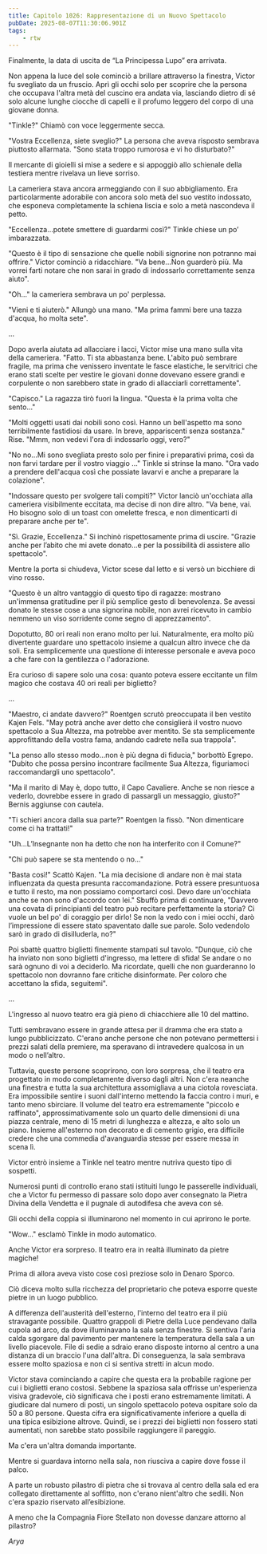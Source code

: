 ```yaml
---
title: Capitolo 1026: Rappresentazione di un Nuovo Spettacolo
pubDate: 2025-08-07T11:30:06.901Z
tags:
    - rtw
---
```







Finalmente, la data di uscita de “La Principessa Lupo” era arrivata.


Non appena la luce del sole cominciò a brillare attraverso la finestra, Victor fu svegliato da un fruscio. Aprì gli occhi solo per scoprire che la persona che occupava l'altra metà del cuscino era andata via, lasciando dietro di sé solo alcune lunghe ciocche di capelli e il profumo leggero del corpo di una giovane donna.


"Tinkle?" Chiamò con voce leggermente secca.


"Vostra Eccellenza, siete sveglio?" La persona che aveva risposto sembrava piuttosto allarmata. "Sono stata troppo rumorosa e vi ho disturbato?"


Il mercante di gioielli si mise a sedere e si appoggiò allo schienale della testiera mentre rivelava un lieve sorriso.


La cameriera stava ancora armeggiando con il suo abbigliamento. Era particolarmente adorabile con ancora solo metà del suo vestito indossato, che esponeva completamente la schiena liscia e solo a metà nascondeva il petto.






"Eccellenza...potete smettere di guardarmi così?" Tinkle chiese un po’ imbarazzata.






"Questo è il tipo di sensazione che quelle nobili signorine non potranno mai offrire." Victor cominciò a ridacchiare. "Va bene...Non guarderò più. Ma vorrei farti notare che non sarai in grado di indossarlo correttamente senza aiuto".






"Oh..." la cameriera sembrava un po' perplessa.






"Vieni e ti aiuterò." Allungò una mano. "Ma prima fammi bere una tazza d'acqua, ho molta sete".






...






Dopo averla aiutata ad allacciare i lacci, Victor mise una mano sulla vita della cameriera. "Fatto. Ti sta abbastanza bene. L'abito può sembrare fragile, ma prima che venissero inventate le fasce elastiche, le servitrici che erano stati scelte per vestire le giovani donne dovevano essere grandi e corpulente o non sarebbero state in grado di allacciarli correttamente".






"Capisco." La ragazza tirò fuori la lingua. "Questa è la prima volta che sento..."






"Molti oggetti usati dai nobili sono così. Hanno un bell'aspetto ma sono terribilmente fastidiosi da usare. In breve, appariscenti senza sostanza." Rise. "Mmm, non vedevi l'ora di indossarlo oggi, vero?"






"No no...Mi sono svegliata presto solo per finire i preparativi prima, così da non farvi tardare per il vostro viaggio ..." Tinkle si strinse la mano. "Ora vado a prendere dell'acqua così che possiate lavarvi e anche a preparare la colazione".






"Indossare questo per svolgere tali compiti?" Victor lanciò un'occhiata alla cameriera visibilmente eccitata, ma decise di non dire altro. "Va bene, vai. Ho bisogno solo di un toast con omelette fresca, e non dimenticarti di preparare anche per te".






"Sì. Grazie, Eccellenza." Si inchinò rispettosamente prima di uscire. "Grazie anche per l’abito che mi avete donato...e per la possibilità di assistere allo spettacolo".






Mentre la porta si chiudeva, Victor scese dal letto e si versò un bicchiere di vino rosso.






"Questo è un altro vantaggio di questo tipo di ragazze: mostrano un'immensa gratitudine per il più semplice gesto di benevolenza. Se avessi donato le stesse cose a una signorina nobile, non avrei ricevuto in cambio nemmeno un viso sorridente come segno di apprezzamento".






Dopotutto, 80 ori reali non erano molto per lui. Naturalmente, era molto più divertente guardare uno spettacolo insieme a qualcun altro invece che da soli. Era semplicemente una questione di interesse personale e aveva poco a che fare con la gentilezza o l'adorazione.






Era curioso di sapere solo una cosa: quanto poteva essere eccitante un film magico che costava 40 ori reali per biglietto?






...






"Maestro, ci andate davvero?" Roentgen scrutò preoccupata il ben vestito Kajen Fels. "May potrà anche aver detto che consiglierà il vostro nuovo spettacolo a Sua Altezza, ma potrebbe aver mentito. Se sta semplicemente approfittando della vostra fama, andando cadrete nella sua trappola".






"La penso allo stesso modo...non è più degna di fiducia," borbottò Egrepo. "Dubito che possa persino incontrare facilmente Sua Altezza, figuriamoci raccomandargli uno spettacolo".






"Ma il marito di May è, dopo tutto, il Capo Cavaliere. Anche se non riesce a vederlo, dovrebbe essere in grado di passargli un messaggio, giusto?" Bernis aggiunse con cautela.






"Ti schieri ancora dalla sua parte?" Roentgen la fissò. "Non dimenticare come ci ha trattati!"






"Uh...L’Insegnante non ha detto che non ha interferito con il Comune?"






"Chi può sapere se sta mentendo o no..."






"Basta così!" Scattò Kajen. "La mia decisione di andare non è mai stata influenzata da questa presunta raccomandazione. Potrà essere presuntuosa e tutto il resto, ma non possiamo comportarci così. Devo dare un'occhiata anche se non sono d'accordo con lei." Sbuffò prima di continuare, "Davvero una covata di principianti del teatro può recitare perfettamente la storia? Ci vuole un bel po' di coraggio per dirlo! Se non la vedo con i miei occhi, darò l’impressione di essere stato spaventato dalle sue parole. Solo vedendolo sarò in grado di disilluderla, no?"






Poi sbattè quattro biglietti finemente stampati sul tavolo. "Dunque, ciò che ha inviato non sono biglietti d'ingresso, ma lettere di sfida! Se andare o no sarà ognuno di voi a deciderlo. Ma ricordate, quelli che non guarderanno lo spettacolo non dovranno fare critiche disinformate. Per coloro che accettano la sfida, seguitemi".






...






L'ingresso al nuovo teatro era già pieno di chiacchiere alle 10 del mattino.






Tutti sembravano essere in grande attesa per il dramma che era stato a lungo pubblicizzato. C'erano anche persone che non potevano permettersi i prezzi salati della premiere, ma speravano di intravedere qualcosa in un modo o nell’altro.






Tuttavia, queste persone scoprirono, con loro sorpresa, che il teatro era progettato in modo completamente diverso dagli altri. Non c'era neanche una finestra e tutta la sua architettura assomigliava a una ciotola rovesciata. Era impossibile sentire i suoni dall'interno mettendo la faccia contro i muri, e tanto meno sbirciare. Il volume del teatro era estremamente "piccolo e raffinato", approssimativamente solo un quarto delle dimensioni di una piazza centrale, meno di 15 metri di lunghezza e altezza, e alto solo un piano. Insieme all'esterno non decorato e di cemento grigio, era difficile credere che una commedia d'avanguardia stesse per essere messa in scena lì.






Victor entrò insieme a Tinkle nel teatro mentre nutriva questo tipo di sospetti.






Numerosi punti di controllo erano stati istituiti lungo le passerelle individuali, che a Victor fu permesso di passare solo dopo aver consegnato la Pietra Divina della Vendetta e il pugnale di autodifesa che aveva con sé.






Gli occhi della coppia si illuminarono nel momento in cui aprirono le porte.






"Wow..." esclamò Tinkle in modo automatico.






Anche Victor era sorpreso. Il teatro era in realtà illuminato da pietre magiche!






Prima di allora aveva visto cose così preziose solo in Denaro Sporco.






Ciò diceva molto sulla ricchezza del proprietario che poteva esporre queste pietre in un luogo pubblico.






A differenza dell'austerità dell'esterno, l'interno del teatro era il più stravagante possibile. Quattro grappoli di Pietre della Luce pendevano dalla cupola ad arco, da dove illuminavano la sala senza finestre. Si sentiva l'aria calda sgorgare dal pavimento per mantenere la temperatura della sala a un livello piacevole. File di sedie a sdraio erano disposte intorno al centro a una distanza di un braccio l'una dall'altra. Di conseguenza, la sala sembrava essere molto spaziosa e non ci si sentiva stretti in alcun modo.






Victor stava cominciando a capire che questa era la probabile ragione per cui i biglietti erano costosi. Sebbene la spaziosa sala offrisse un'esperienza visiva gradevole, ciò significava che i posti erano estremamente limitati. A giudicare dal numero di posti, un singolo spettacolo poteva ospitare solo da 50 a 80 persone. Questa cifra era significativamente inferiore a quella di una tipica esibizione altrove. Quindi, se i prezzi dei biglietti non fossero stati aumentati, non sarebbe stato possibile raggiungere il pareggio.






Ma c'era un'altra domanda importante.






Mentre si guardava intorno nella sala, non riusciva a capire dove fosse il palco.






A parte un robusto pilastro di pietra che si trovava al centro della sala ed era collegato direttamente al soffitto, non c'erano nient'altro che sedili. Non c'era spazio riservato all’esibizione.






A meno che la Compagnia Fiore Stellato non dovesse danzare attorno al pilastro?






<em>Arya</em>
                                


                                



